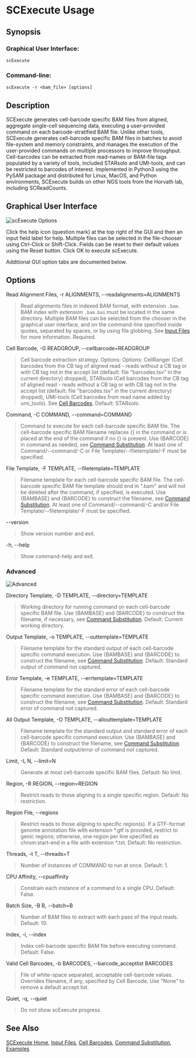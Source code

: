 # SCExecute Usage

## Synopsis

### Graphical User Interface:

    scExecute

### Command-line:

    scExecute -r <bam_file> [options]

## Description

SCExecute generates cell-barcode specific BAM files from aligned, aggregate single-cell sequencing data, executing a user-provided command on each barcode-stratified BAM file. Unlike other tools, SCExecute generates cell-barcode specific BAM files in batches to avoid file-system and memory constraints, and manages the execution of the user-provided commands on multiple processors to improve throughput. Cell-barcodes can be extracted from read-names or BAM-file tags populated by a variety of tools, included STARsolo and UMI-tools, and can be restricted to barcodes of interest. Implemented in Python3 using the PySAM package and distributed for Linux, MacOS, and Python environments, SCExecute builds on other NGS tools from the Horvath lab, including SCReadCounts.

## Graphical User Interface

<img src="scexecute.png" alt="scExecute Options"/>

Click the help icon (question mark) at the top right of the GUI and
then an input field label for help. Multiple files can be selected in the
file-chooser using Ctrl-Click or Shift-Click. Fields can be reset to
their default values using the Reset button. Click OK to execute
scExecute.

Additional GUI option tabs are documented below.

## Options

Read Alignment Files, -r ALIGNMENTS, --readalignments=ALIGNMENTS

> Read alignments files in indexed BAM format, with extension `.bam`. BAM index with extension `.bam.bai` must be located in the
> same directory. Multiple BAM files can be selected from the chooser in the graphical user interface, and on the command-line specified inside quotes,
> separated by spaces, or by using file globbing. See [Input Files](InputFiles.md) for more information. Required.

Cell Barcode, -G READGROUP, --cellbarcode=READGROUP

>  Cell barcode extraction strategy. Options: Options: CellRanger (Cell barcodes from the CB tag of aligned read - reads without a CB tag or with CB tag not in the accept list (default: file "barcodes.tsv" in the current directory) dropped), STARsolo (Cell barcodes from the CB tag of aligned read - reads without a CB tag or with CB tag not in the accept list (default: file "barcodes.tsv" in the current directory) dropped), UMI-tools (Cell barcodes from read name added by umi_tools). See [Cell Barcodes](Barcodes.md). Default: STARsolo.
                        
Command, -C COMMAND, --command=COMMAND

> Command to execute for each cell-barcode specific BAM file. The cell-barcode specific BAM filename replaces {} in the command or is placed at the end of the command if no {} is present. Use {BARCODE} in command as needed, see [Command Substitution](cmdsubst.md). At least one of Command/--command/-C or File Template/--filetemplate/-F must be specified.

File Template, -F TEMPLATE, --filetemplate=TEMPLATE

> Filename template for each cell-barcode specific BAM file. The cell-barcode specific BAM file template should end in \".bam\" and will not be deleted after the command, if specified, is executed. Use {BAMBASE} and {BARCODE} to construct the filename, see [Command Substitution](cmdsubst.md). At least one of Command/--command/-C and/or File Template/--filetemplate/-F must be specified.

--version

>Show version number and exit. 

-h, --help

>Show command-help and exit.

### Advanced
<img src="advanced.png" alt="Advanced"/>

Directory Template, -D TEMPLATE, --directory=TEMPLATE
> Working directory for running command on each cell-barcode specific BAM file. Use {BAMBASE} and {BARCODE} to construct the filename, if necessary, see [Command Substitution](cmdsubst.md). Default: Current working directory.

Output Template, -o TEMPLATE, --outtemplate=TEMPLATE
> Filename template for the standard output of each cell-barcode specific command execution. Use {BAMBASE} and {BARCODE} to construct the filename, see [Command Substitution](cmdsubst.md). Default: Standard output of command not captured.

Error Template, -e TEMPLATE, --errtemplate=TEMPLATE
> Filename template for the standard error of each cell-barcode specific command execution. Use {BAMBASE} and {BARCODE} to construct the filename, see [Command Substitution](cmdsubst.md). Default: Standard error of command not captured.

All Output Template, -O TEMPLATE, --allouttemplate=TEMPLATE
> Filename template for the standard output and standard error of each cell-barcode specific command execution.  Use {BAMBASE} and {BARCODE} to construct the filename, see [Command Substitution](cmdsubst.md). Default: Standard output/error of command not captured.

Limit, -L N, --limit=N

> Generate at most <N> cell-barcode specific BAM files. Default: No limit.

Region, -R REGION, --region=REGION

> Restrict reads to those aligning to a single specific region. Default: No restriction.
    
Region File, --regions <REGIONFILE>
    
> Restrict reads to those aligning to specific region(s). If a GTF-format genome annotation file with extension *.gtf is provided, restrict to genic regions; otherwise, one region per line specified as chrom:start-end in a file with extention *.txt. Default: No restriction.

Threads, -t T, --threads=T

> Number of instances of COMMAND to run at once. Default: 1.

CPU Affinity, --cpuaffinity

> Constrain each instance of a command to a single CPU. Default: False.
    
Batch Size, -B B, --batch=B

> Number of BAM files to extract with each pass of the input reads. Default: 10.

Index, -i, --index

> Index cell-barcode specific BAM file before executing command. Default: False.

Valid Cell Barcodes, -b BARCODES, --barcode_acceptlist BARCODES

> File of white-space separated, acceptable cell-barcode values. Overrides filename, if any, specified by Cell Barcode. Use \"None\" to remove a default accept list.

Quiet, -q, --quiet

> Do not show scExecute progress.

## See Also

[SCExecute Home](..), [Input Files](InputFiles.md), [Cell Barcodes](Barcodes.md), [Command Substitution](cmdsubst.md), [Examples](Examples.md)
